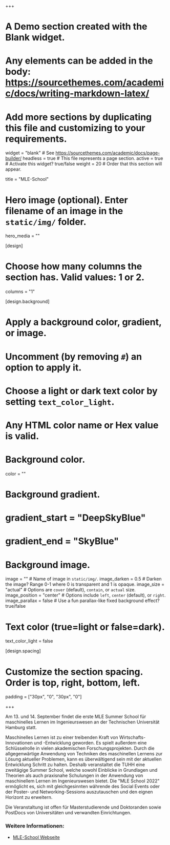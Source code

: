 +++
# A Demo section created with the Blank widget.
# Any elements can be added in the body: https://sourcethemes.com/academic/docs/writing-markdown-latex/
# Add more sections by duplicating this file and customizing to your requirements.

widget = "blank"  # See https://sourcethemes.com/academic/docs/page-builder/
headless = true  # This file represents a page section.
active = true  # Activate this widget? true/false
weight = 20  # Order that this section will appear.

title = "MLE-School"

# Hero image (optional). Enter filename of an image in the `static/img/` folder.
hero_media = ""

[design]
  # Choose how many columns the section has. Valid values: 1 or 2.
  columns = "1"

  
[design.background]
  # Apply a background color, gradient, or image.
  #   Uncomment (by removing `#`) an option to apply it.
  #   Choose a light or dark text color by setting `text_color_light`.
  #   Any HTML color name or Hex value is valid.

  # Background color.
  color = ""
  
  # Background gradient.
  # gradient_start = "DeepSkyBlue"
  # gradient_end = "SkyBlue"
  
  # Background image.
  image = ""  # Name of image in `static/img/`.
  image_darken = 0.5  # Darken the image? Range 0-1 where 0 is transparent and 1 is opaque.
  image_size = "actual"  #  Options are `cover` (default), `contain`, or `actual` size.
  image_position = "center"  # Options include `left`, `center` (default), or `right`.
  image_parallax = false  # Use a fun parallax-like fixed background effect? true/false

  # Text color (true=light or false=dark).
  text_color_light = false

[design.spacing]
  # Customize the section spacing. Order is top, right, bottom, left.
  padding = ["30px", "0", "30px", "0"]



+++

Am 13. und 14. September findet die erste MLE Summer School für maschinelles Lernen im Ingenieurswesen an der Technischen Universität Hamburg statt.

Maschinelles Lernen ist zu einer treibenden Kraft von Wirtschafts-Innovationen und -Entwicklung geworden. Es spielt außerdem eine Schlüsselrolle in vielen akademischen Forschungsprojekten. Durch die allgegenwärtige Anwendung von Techniken des maschinellen Lernens zur Lösung aktueller Problemen, kann es überwältigend sein mit der aktuellen Entwicklung Schritt zu halten. Deshalb veranstaltet die TUHH eine zweitägige Summer School, welche sowohl Einblicke in Grundlagen und Theorien als auch praxisnahe Schulungen in der Anwendung von maschinellem Lernen im Ingenieurswesen bietet. Die "MLE School 2022" ermöglicht es, sich mit gleichgesinnten währende des Social Events oder der Poster- und Networking-Sessions auszutauschen und den eignen Horizont zu erweitern.

Die Veranstaltung ist offen für Masterstudierende und Doktoranden sowie PostDocs von Universitäten und verwandten Einrichtungen.

### Weitere Informationen:
 * [MLE-School Webseite](https://mle-school.hamburg/)
